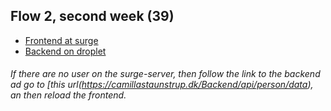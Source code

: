 
## Flow 2, second week (39)



* [Frontend at surge](http://camillastaunstrup.surge.sh/)	
* [Backend on droplet](https://camillastaunstrup.dk/Backend/api/person/)	
###### If there are no user on the surge-server, then follow the link to the backend ad go to [this url(https://camillastaunstrup.dk/Backend/api/person/data), an then reload the frontend. 
